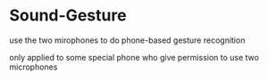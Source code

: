 # Sound-Gesture

use the two mirophones to do phone-based gesture recognition

only applied to some special phone who give permission to use two microphones
